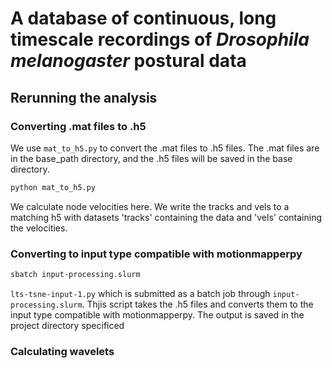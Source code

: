 # A database of continuous, long timescale recordings of *Drosophila melanogaster* postural data

## Rerunning the analysis


### Converting .mat files to .h5

We use `mat_to_h5.py` to convert the .mat files to .h5 files. The .mat files are in the base_path directory, and the .h5 files will be saved in the base directory.

```bash
python mat_to_h5.py
```

We calculate node velocities here. We write the tracks and vels to a matching h5 with datasets 'tracks' containing the data and 'vels' containing the velocities.


### Converting to input type compatible with motionmapperpy

```bash
sbatch input-processing.slurm
```

`lts-tsne-input-1.py` which is submitted as a batch job through `input-processing.slurm`. Thjis script takes the .h5 files and converts them to the input type compatible with motionmapperpy. The output is saved in the project directory specificed 

### Calculating wavelets


